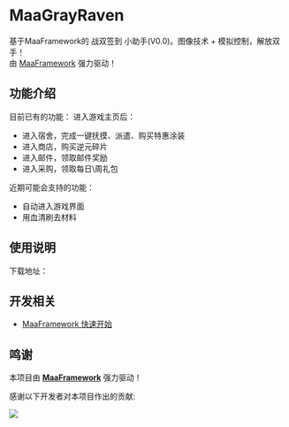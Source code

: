 # MaaGrayRaven

基于MaaFramework的 战双签到 小助手(V0.0)。图像技术 + 模拟控制，解放双手！  
由 [MaaFramework](https://github.com/MaaXYZ/MaaFramework) 强力驱动！

## 功能介绍

目前已有的功能：
进入游戏主页后：
- 进入宿舍，完成一键抚摸、派遣、购买特惠涂装
- 进入商店，购买逆元碎片
- 进入邮件，领取邮件奖励
- 进入采购，领取每日\周礼包

近期可能会支持的功能：

- 自动进入游戏界面
- 用血清刷去材料

## 使用说明

下载地址：


## 开发相关

- [MaaFramework 快速开始](https://github.com/MaaXYZ/MaaFramework/blob/main/docs/zh_cn/1.1-%E5%BF%AB%E9%80%9F%E5%BC%80%E5%A7%8B.md)

## 鸣谢

本项目由 **[MaaFramework](https://github.com/MaaXYZ/MaaFramework)** 强力驱动！

感谢以下开发者对本项目作出的贡献:

<a href="https://github.com/MaaXYZ/M9A/graphs/contributors">
  <img src="https://contrib.rocks/image?repo=MaaXYZ/M9A&max=1000" />
</a>
